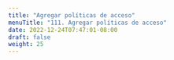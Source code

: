 ```yaml
---
title: "Agregar políticas de acceso"
menuTitle: "111. Agregar políticas de acceso"
date: 2022-12-24T07:47:01-08:00
draft: false
weight: 25
---
```

